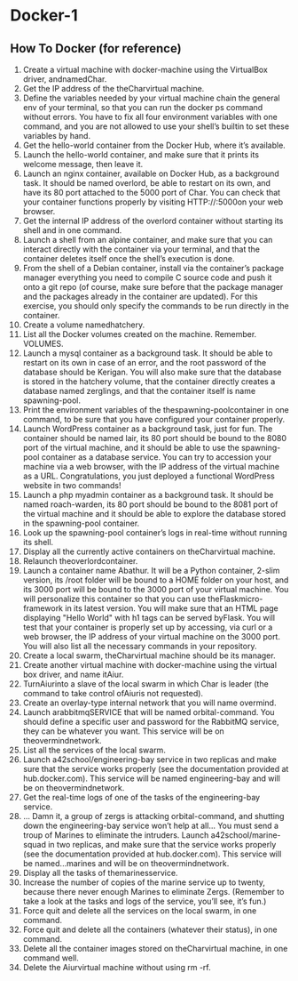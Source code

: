 # Docker-1
## How To Docker (for reference)

1. Create a virtual machine with docker-machine using the VirtualBox driver, andnamedChar.
2. Get the IP address of the theCharvirtual machine.
3. Define the variables needed by your virtual machine chain the general env of your terminal, so that you can run the docker ps command without errors. You have to fix all four environment variables with one command, and you are not allowed to use your shell’s builtin to set these variables by hand.
4. Get the hello-world container from the Docker Hub, where it’s available.
5. Launch the hello-world container, and make sure that it prints its welcome message, then leave it.
6. Launch an nginx container, available on Docker Hub, as a background task. It should be named overlord, be able to restart on its own, and have its 80 port attached to the 5000 port of Char. You can check that your container functions properly by visiting HTTP://<ip-de-char>:5000on your web browser.
7. Get the internal IP address of the overlord container without starting its shell and in one command.
8. Launch a shell from an alpine container, and make sure that you can interact directly with the container via your terminal, and that the container deletes itself once the shell’s execution is done.
9. From the shell of a Debian container, install via the container’s package manager everything you need to compile C source code and push it onto a git repo (of course, make sure before that the package manager and the packages already in the container are updated). For this exercise, you should only specify the commands to be run directly in the container.
10. Create a volume namedhatchery.
11. List all the Docker volumes created on the machine. Remember. VOLUMES.
12. Launch a mysql container as a background task. It should be able to restart on its own in case of an error, and the root password of the database should be Kerigan. You will also make sure that the database is stored in the hatchery volume, that the container directly creates a database named zerglings, and that the container itself is name spawning-pool.
13. Print the environment variables of the thespawning-poolcontainer in one command, to be sure that you have configured your container properly.
14. Launch WordPress container as a background task, just for fun. The container should be named lair, its 80 port should be bound to the 8080 port of the virtual machine, and it should be able to use the spawning-pool container as a database service. You can try to accession your machine via a web browser, with the IP address of the virtual machine as a URL. Congratulations, you just deployed a functional WordPress website in two commands!
15. Launch a php myadmin container as a background task. It should be named roach-warden, its 80 port should be bound to the 8081 port of the virtual machine and it should be able to explore the database stored in the spawning-pool container.
16. Look up the spawning-pool container’s logs in real-time without running its shell.
17. Display all the currently active containers on theCharvirtual machine.
18. Relaunch theoverlordcontainer.
19. Launch a container name Abathur. It will be a Python container, 2-slim version, its /root folder will be bound to a HOME folder on your host, and its 3000 port will be bound to the 3000 port of your virtual machine. You will personalize this container so that you can use theFlaskmicro-framework in its latest version. You will make sure that an HTML page displaying "Hello World" with h1 tags can be served byFlask. You will test that your container is properly set up by accessing, via curl or a web browser, the IP address of your virtual machine on the 3000 port. You will also list all the necessary commands in your repository.
20. Create a local swarm, theCharvirtual machine should be its manager.
21. Create another virtual machine with docker-machine using the virtual box driver, and name itAiur.
22. TurnAiurinto a slave of the local swarm in which Char is leader (the command to take control ofAiuris not requested).
23. Create an overlay-type internal network that you will name overmind.
24. Launch arabbitmqSERVICE that will be named orbital-command. You should define a specific user and password for the RabbitMQ service, they can be whatever you want. This service will be on theovermindnetwork.
25. List all the services of the local swarm.
26. Launch a42school/engineering-bay service in two replicas and make sure that the service works properly (see the documentation provided at hub.docker.com). This service will be named engineering-bay and will be on theovermindnetwork.
27. Get the real-time logs of one of the tasks of the engineering-bay service.
28. ... Damn it, a group of zergs is attacking orbital-command, and shutting down the engineering-bay service won’t help at all... You must send a troup of Marines to eliminate the intruders. Launch a42school/marine-squad in two replicas, and make sure that the service works properly (see the documentation provided at hub.docker.com). This service will be named...marines and will be on theovermindnetwork.
29. Display all the tasks of themarinesservice.
30. Increase the number of copies of the marine service up to twenty, because there never enough Marines to eliminate Zergs. (Remember to take a look at the tasks and logs of the service, you’ll see, it’s fun.)
31. Force quit and delete all the services on the local swarm, in one command.
32. Force quit and delete all the containers (whatever their status), in one command.
33. Delete all the container images stored on theCharvirtual machine, in one command well.
34. Delete the Aiurvirtual machine without using rm -rf.

